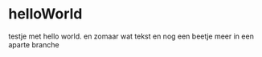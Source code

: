 # helloWorld
testje met hello world.
en zomaar wat tekst
en nog een beetje meer
in een aparte branche

